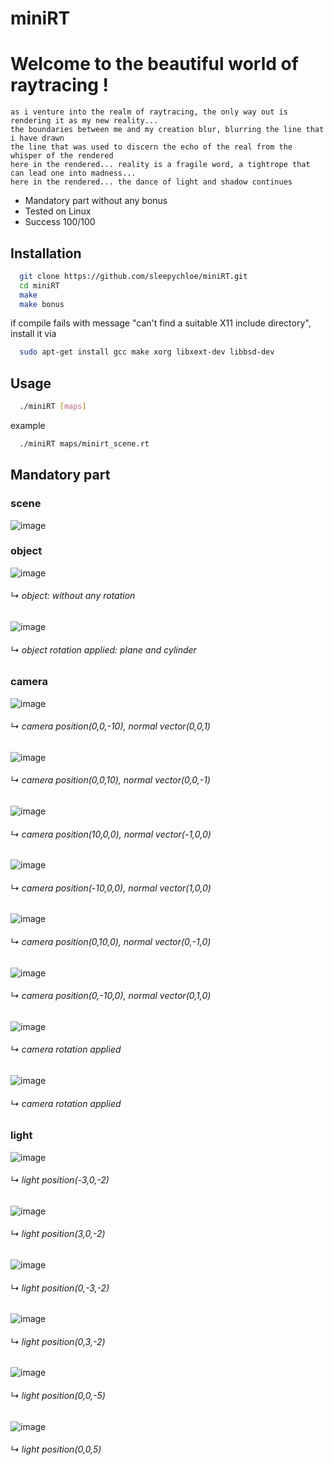 # miniRT

# Welcome to the beautiful world of raytracing !

```
as i venture into the realm of raytracing, the only way out is rendering it as my new reality...
the boundaries between me and my creation blur, blurring the line that i have drawn
the line that was used to discern the echo of the real from the whisper of the rendered
here in the rendered... reality is a fragile word, a tightrope that can lead one into madness...
here in the rendered... the dance of light and shadow continues
```

- Mandatory part without any bonus
- Tested on Linux
- Success 100/100

## Installation

```bash
  git clone https://github.com/sleepychloe/miniRT.git
  cd miniRT
  make
  make bonus
```

if compile fails with message "can't find a suitable X11 include directory",
install it via

```bash
  sudo apt-get install gcc make xorg libxext-dev libbsd-dev
```

## Usage

```bash
  ./miniRT [maps]
```

example
```bash
  ./miniRT maps/minirt_scene.rt
```

## Mandatory part

### scene

![image](https://github.com/spookier/miniRT/assets/78352910/d0fdfe3b-b74d-4fb7-88e1-6f967abdfe26)


### object

![image](https://github.com/spookier/miniRT/assets/78352910/bad0aafb-9166-4037-86df-a33763f1d7ba)
###### ↳ object: without any rotation

![image](https://github.com/spookier/miniRT/assets/78352910/20860035-9a93-49ad-b90a-babfc3f74f02)
###### ↳ object rotation applied: plane and cylinder


### camera

![image](https://github.com/spookier/miniRT/assets/78352910/8353d281-1ef3-4ebb-8cc5-2a578fb1ce40)
###### ↳ camera position(0,0,-10), normal vector(0,0,1)

![image](https://github.com/spookier/miniRT/assets/78352910/b9bd787d-babd-405c-b91c-6877710b5d47)
###### ↳ camera position(0,0,10), normal vector(0,0,-1)

![image](https://github.com/spookier/miniRT/assets/78352910/067f6243-3918-4c1c-84f3-6d57fb0705f6)
###### ↳ camera position(10,0,0), normal vector(-1,0,0)

![image](https://github.com/spookier/miniRT/assets/78352910/d86852ef-0793-4a24-8846-d278d5d22151)
###### ↳ camera position(-10,0,0), normal vector(1,0,0)

![image](https://github.com/spookier/miniRT/assets/78352910/f2aa2055-b06d-4f61-9f52-ac8c17b7392b)
###### ↳ camera position(0,10,0), normal vector(0,-1,0)

![image](https://github.com/spookier/miniRT/assets/78352910/c679e939-6f86-4039-8f0f-772d5c887a95)
###### ↳ camera position(0,-10,0), normal vector(0,1,0)

![image](https://github.com/spookier/miniRT/assets/78352910/424891ba-f741-4c15-9fc0-c18208649f83)
###### ↳ camera rotation applied

![image](https://github.com/spookier/miniRT/assets/78352910/75001649-7687-4326-a9a5-ac6b4a03d1ee)
###### ↳ camera rotation applied


### light

![image](https://github.com/spookier/miniRT/assets/78352910/a9116750-affc-462a-a1a0-070c1396a3fe)
###### ↳ light position(-3,0,-2)

![image](https://github.com/spookier/miniRT/assets/78352910/2832386a-9d2d-4819-9c6b-5315385d9382)
###### ↳ light position(3,0,-2)

![image](https://github.com/spookier/miniRT/assets/78352910/6e46e427-471f-48e4-b55e-c6b73753f635)
###### ↳ light position(0,-3,-2)

![image](https://github.com/spookier/miniRT/assets/78352910/12c1d9a8-5d15-4e25-903d-fee5b2ad507a)
###### ↳ light position(0,3,-2)

![image](https://github.com/spookier/miniRT/assets/78352910/6372f9df-b6ad-4954-a32e-8069d246ecaa)
###### ↳ light position(0,0,-5)

![image](https://github.com/spookier/miniRT/assets/78352910/05dba66d-2510-45e1-b738-6a5afeb50ccb)
###### ↳ light position(0,0,5)

